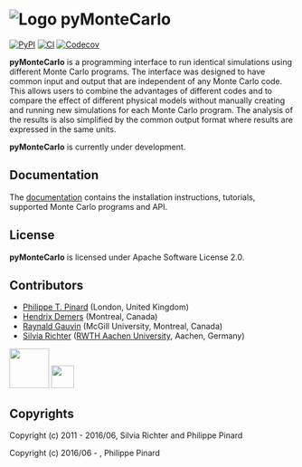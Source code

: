 
# ![Logo](https://raw.githubusercontent.com/pymontecarlo/pymontecarlo/master/logo/logo_64x64.png) pyMonteCarlo

[![PyPI](https://img.shields.io/pypi/v/pymontecarlo)](https://pypi.org/project/pyMonteCarlo)
[![CI](https://github.com/pymontecarlo/pymontecarlo/actions/workflows/ci.yml/badge.svg)](https://github.com/pymontecarlo/pymontecarlo/actions/workflows/ci.yml)
[![Codecov](https://img.shields.io/codecov/c/github/pymontecarlo/pymontecarlo)](https://codecov.io/gh/pymontecarlo/pymontecarlo)

**pyMonteCarlo** is a programming interface to run identical simulations using
different Monte Carlo programs. The interface was designed to have common input
and output that are independent of any Monte Carlo code. This allows users to
combine the advantages of different codes and to compare the effect of different
physical models without manually creating and running new simulations for each
Monte Carlo program. The analysis of the results is also simplified by the
common output format where results are expressed in the same units.

**pyMonteCarlo** is currently under development.

## Documentation

The [documentation](http://pymontecarlo.readthedocs.io) contains the
installation instructions, tutorials, supported Monte Carlo programs and API.

## License

**pyMonteCarlo** is licensed under Apache Software License 2.0.

## Contributors

- [Philippe T. Pinard](https://github.com/ppinard) (London, United Kingdom)
- [Hendrix Demers](https://github.com/drix00) (Montreal, Canada)
- [Raynald Gauvin](http://www.memrg.com) (McGill University, Montreal, Canada)
- [Silvia Richter](https://github.com/silrichter) ([RWTH Aachen University](http://www.gfe.rwth-aachen.de/seiteninhalte_english/esma.htm), Aachen, Germany)

<img src="https://upload.wikimedia.org/wikipedia/commons/1/1e/RWTH_Logo_3.svg" height="70">
<img src="https://upload.wikimedia.org/wikipedia/commons/e/e4/McGill_Athletics_wordmark.png" height="40">

## Copyrights

Copyright (c) 2011 - 2016/06, Silvia Richter and Philippe Pinard

Copyright (c) 2016/06 - , Philippe Pinard
